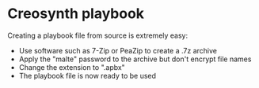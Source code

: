 # Creosynth playbook

Creating a playbook file from source is extremely easy:
- Use software such as 7-Zip or PeaZip to create a .7z archive
- Apply the "malte" password to the archive but don't encrypt file names
- Change the extension to ".apbx"
- The playbook file is now ready to be used
